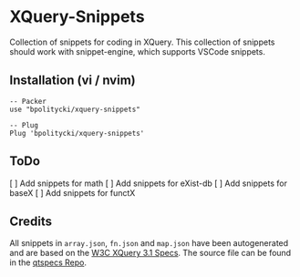# XQuery-Snippets

Collection of snippets for coding in XQuery. This collection of snippets should work with snippet-engine, which supports VSCode snippets.

## Installation (vi / nvim)

```
-- Packer
use "bpolitycki/xquery-snippets"

-- Plug
Plug 'bpolitycki/xquery-snippets'

```

## ToDo

[ ] Add snippets for math
[ ] Add snippets for eXist-db
[ ] Add snippets for baseX
[ ] Add snippets for functX

## Credits

All snippets in `array.json`, `fn.json` and `map.json` have been autogenerated and are based on the [W3C XQuery 3.1 Specs](https://www.w3.org/TR/xquery-31/). The source file can
be found in the [qtspecs Repo](https://github.com/w3c/qtspecs).
